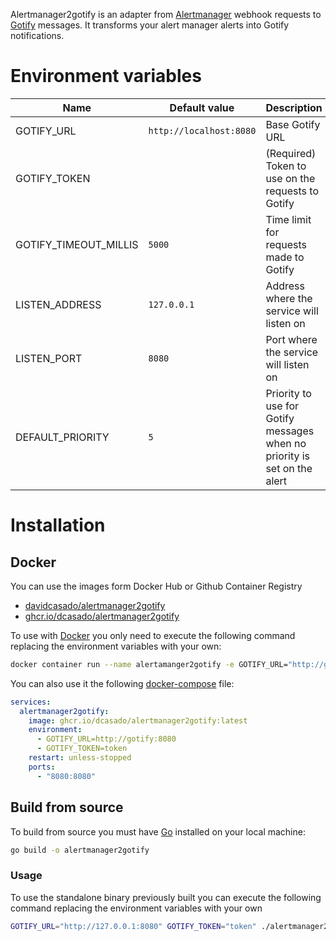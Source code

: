 Alertmanager2gotify is an adapter from [Alertmanager](https://prometheus.io/docs/alerting/latest/alertmanager) webhook requests to [Gotify](https://gotify.net) messages. It transforms your alert manager alerts into Gotify notifications.

# Environment variables

| Name                  | Default value         | Description                                                                      |
|-----------------------|-----------------------|----------------------------------------------------------------------------------|
| GOTIFY_URL            | `http://localhost:8080` | Base Gotify URL                                                                  |
| GOTIFY_TOKEN          |                       | (Required) Token to use on the requests to Gotify                                           |
| GOTIFY_TIMEOUT_MILLIS | `5000`                  | Time limit for requests made to Gotify                                           |
| LISTEN_ADDRESS        | `127.0.0.1`             | Address where the service will listen on                                         |
| LISTEN_PORT           | `8080`                  | Port where the service will listen on                                            |
| DEFAULT_PRIORITY      | `5`                     | Priority to use for Gotify messages when no priority is set on the alert |


# Installation

## Docker

You can use the images form Docker Hub or Github Container Registry
- [davidcasado/alertmanager2gotify](https://hub.docker.com/r/davidcasado/alertmanager2gotify)
- [ghcr.io/dcasado/alertmanager2gotify](https://ghcr.io/dcasado/alertmanager2gotify)

To use with [Docker](https://docker.com) you only need to execute the following command replacing the environment variables with your own:

```bash
docker container run --name alertamanger2gotify -e GOTIFY_URL="http://gotify:8080" -e GOTIFY_TOKEN="token" ghcr.io/dcasado/alertmanager2gotify
```

You can also use it the following [docker-compose](https://docs.docker.com/compose/) file:

```yaml
services:
  alertmanager2gotify:
    image: ghcr.io/dcasado/alertmanager2gotify:latest
    environment:
      - GOTIFY_URL=http://gotify:8080
      - GOTIFY_TOKEN=token
    restart: unless-stopped
    ports:
      - "8080:8080"
```

## Build from source

To build from source you must have [Go](https://golang.org/) installed on your local machine:

```bash
go build -o alertmanager2gotify
```

### Usage

To use the standalone binary previously built you can execute the following command replacing the environment variables with your own

```bash
GOTIFY_URL="http://127.0.0.1:8080" GOTIFY_TOKEN="token" ./alertmanager2gotify
```
